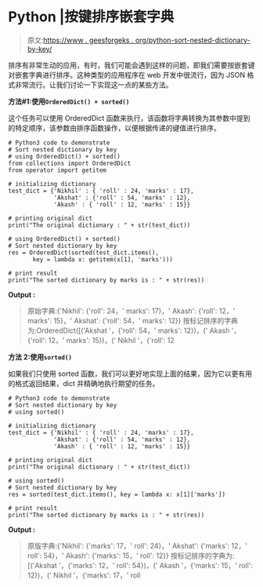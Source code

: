 # Python |按键排序嵌套字典

> 原文:[https://www . geesforgeks . org/python-sort-nested-dictionary-by-key/](https://www.geeksforgeeks.org/python-sort-nested-dictionary-by-key/)

排序有非常生动的应用，有时，我们可能会遇到这样的问题，即我们需要按嵌套键对嵌套字典进行排序。这种类型的应用程序在 web 开发中很流行，因为 JSON 格式非常流行。让我们讨论一下实现这一点的某些方法。

**方法#1:使用`OrderedDict() + sorted()`**

这个任务可以使用 OrderedDict 函数来执行，该函数将字典转换为其参数中提到的特定顺序，该参数由排序函数操作，以便根据传递的键值进行排序。

```
# Python3 code to demonstrate
# Sort nested dictionary by key
# using OrderedDict() + sorted()
from collections import OrderedDict
from operator import getitem

# initializing dictionary
test_dict = {'Nikhil' : { 'roll' : 24, 'marks' : 17},
             'Akshat' : {'roll' : 54, 'marks' : 12}, 
             'Akash' : { 'roll' : 12, 'marks' : 15}}

# printing original dict
print("The original dictionary : " + str(test_dict))

# using OrderedDict() + sorted()
# Sort nested dictionary by key
res = OrderedDict(sorted(test_dict.items(),
       key = lambda x: getitem(x[1], 'marks')))

# print result
print("The sorted dictionary by marks is : " + str(res))
```

**Output :**

> 原始字典:{'Nikhil': {'roll': 24，' marks': 17}，' Akash': {'roll': 12，' marks': 15}，' Akshat': {'roll': 54，' marks': 12}}
> 按标记排序的字典为:OrderedDict([('Akshat '，{'roll': 54，' marks': 12})，(' Akash '，{'roll': 12，' marks': 15})，(' Nikhil '，{'roll': 12

**方法 2:使用`sorted()`**

如果我们只使用 sorted 函数，我们可以更好地实现上面的结果，因为它以更有用的格式返回结果，dict 并精确地执行期望的任务。

```
# Python3 code to demonstrate
# Sort nested dictionary by key
# using sorted()

# initializing dictionary
test_dict = {'Nikhil' : { 'roll' : 24, 'marks' : 17},
             'Akshat' : {'roll' : 54, 'marks' : 12}, 
             'Akash' : { 'roll' : 12, 'marks' : 15}}

# printing original dict
print("The original dictionary : " + str(test_dict))

# using sorted()
# Sort nested dictionary by key
res = sorted(test_dict.items(), key = lambda x: x[1]['marks'])

# print result
print("The sorted dictionary by marks is : " + str(res))
```

**Output :**

> 原版字典:{'Nikhil': {'marks': 17，' roll': 24}，' Akshat': {'marks': 12，' roll': 54}，' Akash': {'marks': 15，' roll': 12}}
> 按标记排序的字典为:[('Akshat '，{'marks': 12，' roll': 54})，(' Akash '，{'marks': 15，' roll': 12})，(' Nikhil '，{'marks': 17，' roll